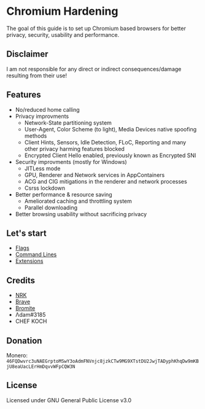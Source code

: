 # Chromium Hardening
The goal of this guide is to set up Chromium based browsers for better privacy, security, usability and performance.

## Disclaimer
I am not responsible for any direct or indirect consequences/damage resulting from their use!

## Features
* No/reduced home calling
* Privacy improvments
	* Network-State partitioning system
	* User-Agent, Color Scheme (to light), Media Devices native spoofing methods
	* Client Hints, Sensors, Idle Detection, FLoC, Reporting and many other privacy harming features blocked
	* Encrypted Client Hello enabled, previously known as Encrypted SNI
* Security improvments (mostly for Windows)
	* JITLess mode
	* GPU, Renderer and Network services in AppContainers
	* ACG and CIG mitigations in the renderer and network processes
	* Csrss lockdown
* Better performance & resource saving
	* Ameliorated caching and throttling system
	* Parallel downloading
* Better browsing usability without sacrificing privacy

## Let's start
* [Flags](./flags/flags.md)
* [Command Lines](./flags/chrome-command-line.md)
* [Extensions](./recommendations/extensions.md)

## Credits
* [NRK](https://github.com/N-R-K)
* [Brave](https://github.com/brave/)
* [Bromite](https://github.com/bromite/)
* Λdam#3185
* CHEF KOCH

## Donation
Monero: `46FQDwvrc3uNAEGrptoMSwY3oAdmFNVnjc8jzkCTw9MG9XTstDU2JwjTADyphKhqDw9mKBjU8eaUacLErHmDqvvWFpCQW3N`

## License
Licensed under GNU General Public License v3.0